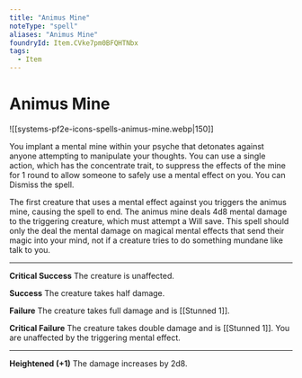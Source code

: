 ```yaml
---
title: "Animus Mine"
noteType: "spell"
aliases: "Animus Mine"
foundryId: Item.CVke7pm0BFQHTNbx
tags:
  - Item
---
```


# Animus Mine
![[systems-pf2e-icons-spells-animus-mine.webp|150]]

You implant a mental mine within your psyche that detonates against anyone attempting to manipulate your thoughts. You can use a single action, which has the concentrate trait, to suppress the effects of the mine for 1 round to allow someone to safely use a mental effect on you. You can Dismiss the spell.

The first creature that uses a mental effect against you triggers the animus mine, causing the spell to end. The animus mine deals 4d8 mental damage to the triggering creature, which must attempt a Will save. This spell should only the deal the mental damage on magical mental effects that send their magic into your mind, not if a creature tries to do something mundane like talk to you.

* * *

**Critical Success** The creature is unaffected.

**Success** The creature takes half damage.

**Failure** The creature takes full damage and is [[Stunned 1]].

**Critical Failure** The creature takes double damage and is [[Stunned 1]]. You are unaffected by the triggering mental effect.

* * *

**Heightened (+1)** The damage increases by 2d8.
